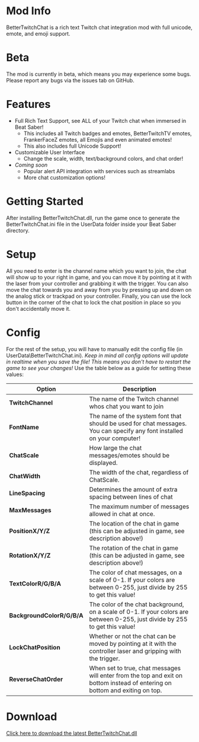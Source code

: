 # Mod Info
BetterTwitchChat is a rich text Twitch chat integration mod with full unicode, emote, and emoji support.

# Beta
The mod is currently in beta, which means you may experience some bugs. Please report any bugs via the issues tab on GitHub.

# Features
- Full Rich Text Support, see ALL of your Twitch chat when immersed in Beat Saber!
  - This includes all Twitch badges and emotes, BetterTwitchTV emotes, FrankerFaceZ emotes, all Emojis and even animated emotes!
  - This also includes full Unicode Support!
- Customizable User Interface
  - Change the scale, width, text/background colors, and chat order!
- *Coming soon*
  - Popular alert API integration with services such as streamlabs
  - More chat customization options!

# Getting Started
After installing BetterTwitchChat.dll, run the game once to generate the BetterTwitchChat.ini file in the UserData folder inside your Beat Saber directory.

# Setup
All you need to enter is the channel name which you want to join, the chat will show up to your right in game, and you can move it by pointing at it with the laser from your controller and grabbing it with the trigger. You can also move the chat towards you and away from you by pressing up and down on the analog stick or trackpad on your controller. Finally, you can use the lock button in the corner of the chat to lock the chat position in place so you don't accidentally move it.

# Config
For the rest of the setup, you will have to manually edit the config file (in UserData\BetterTwitchChat.ini).  *Keep in mind all config options will update in realtime when you save the file! This means you don't have to restart the game to see your changes!* Use the table below as a guide for setting these values:

| Option                     | Description                                                                                                                  |
|----------------------------|------------------------------------------------------------------------------------------------------------------------------|
| **TwitchChannel**          | The name of the Twitch channel whos chat you want to join                                                                    |
| **FontName**               | The name of the system font that should be used for chat messages. You can specify any font installed on your computer!      |
| **ChatScale**              | How large the chat messages/emotes should be displayed.                                                                      |
| **ChatWidth**              | The width of the chat, regardless of ChatScale.                                                                              |
| **LineSpacing**            | Determines the amount of extra spacing between lines of chat                                                                 |
| **MaxMessages**            | The maximum number of messages allowed in chat at once.                                                                      |
| **PositionX/Y/Z**          | The location of the chat in game (this can be adjusted in game, see description above!)                                      |
| **RotationX/Y/Z**          | The rotation of the chat in game (this can be adjusted in game, see description above!)                                      |
| **TextColorR/G/B/A**       | The color of chat messages, on a scale of 0-1. If your colors are between 0-255, just divide by 255 to get this value!       |
| **BackgroundColorR/G/B/A** | The color of the chat background, on a scale of 0-1. If your colors are between 0-255, just divide by 255 to get this value! |
| **LockChatPosition**       | Whether or not the chat can be moved by pointing at it with the controller laser and gripping with the trigger.              |
| **ReverseChatOrder**       | When set to true, chat messages will enter from the top and exit on bottom instead of entering on bottom and exiting on top. |

# Download
[Click here to download the latest BetterTwitchChat.dll](https://github.com/brian91292/BeatSaber-BetterTwitchChat/releases)

